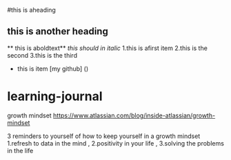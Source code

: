  #this is aheading
 ## this is another heading
 ** this is aboldtext**
 *this should in italic*
 1.this is afirst item
 2.this is the second
 3.this is the third
   
 - this is item
[my github]
()
 # learning-journal
growth mindset https://www.atlassian.com/blog/inside-atlassian/growth-mindset



3 reminders to yourself of how to keep yourself in a growth mindset
1.refresh to data in the mind ,
2.positivity in your life ,
3.solving the problems in the life
